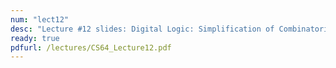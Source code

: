 ```yaml
---
num: "lect12"
desc: "Lecture #12 slides: Digital Logic: Simplification of Combinatorial Logic Using Karnaugh Maps"
ready: true
pdfurl: /lectures/CS64_Lecture12.pdf
---
```



